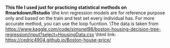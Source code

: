 
**This file I used just for practicing statistical methods on Rmarkdown/Rstudio**
\the knn regression models are for reference purpose only and based on the train and test set every individual has. For more accurate method, you can use the loop fucntion. 
\The data is taken from https://www.kaggle.com/code/simonel98/boston-housing-decision-tree-regression/input?select=HousingData.csv
\html link: https://cedric4904.github.io/Boston-house-price/
